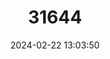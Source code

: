 ---
title: "31644"
category: "Vachellia roigii"
draft: false
date: 2024-02-22 13:03:50
languages:
  Spanish; Castilian: ["erizo"]
---